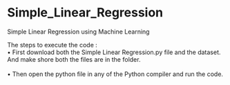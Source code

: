 # Simple_Linear_Regression
Simple Linear Regression using Machine Learning<br />

The steps to execute the code :<br />
•	First download both the Simple Linear Regression.py file and the dataset. And make shore both the files are in the folder.<br />							
•	Then open the python file in any of the Python compiler and run the code.<br/>


